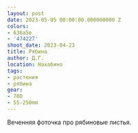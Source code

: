 ```yaml
---
layout: post
date: 2023-05-05 00:00:00.000000000 Z
colors:
- 636a5e
- '474227'
shoot_date: 2023-04-23
title: Рябина
author: Д.Г.
location: Нахабино
tags:
- растения
- рябина
gear:
- 70D
- 55-250mm
---
```

Веченняя фоточка про рябиновые листья.

